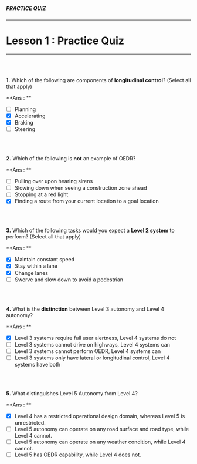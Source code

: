 ##### **PRACTICE QUIZ**

---

# **Lesson 1 : Practice Quiz**

---

<br><br>

**1.** Which of the following are components of **longitudinal control**? (Select all that apply)

**Ans : ** 

- [ ] Planning
- [x] Accelerating
- [x] Braking
- [ ] Steering

<br><br>

**2.** Which of the following is **not** an example of OEDR? 

**Ans : **

- [ ] Pulling over upon hearing sirens
- [ ] Slowing down when seeing a construction zone ahead
- [ ] Stopping at a red light
- [x] Finding a route from your current location to a goal location

<br><br>

**3.** Which of the following tasks would you expect a **Level 2 system** to perform? (Select all that apply)

**Ans : **

- [x] Maintain constant speed
- [x] Stay within a lane
- [x] Change lanes
- [ ] Swerve and slow down to avoid a pedestrian

<br><br>

**4.** What is the **distinction** between Level 3 autonomy and Level 4 autonomy? 

**Ans : **

- [x] Level 3 systems require full user alertness, Level 4 systems do not
- [ ] Level 3 systems cannot drive on highways, Level 4 systems can
- [ ] Level 3 systems cannot perform OEDR, Level 4 systems can
- [ ] Level 3 systems only have lateral or longitudinal control, Level 4 systems have both

<br><br>

**5.** What distinguishes Level 5 Autonomy from Level 4?

**Ans : **

- [x] Level 4 has a restricted operational design domain, whereas Level 5 is unrestricted.
- [ ] Level 5 autonomy can operate on any road surface and road type, while Level 4 cannot.
- [ ] Level 5 autonomy can operate on any weather condition, while Level 4 cannot.
- [ ] Level 5 has OEDR capability, while Level 4 does not.
